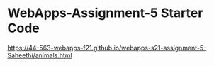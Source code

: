 # WebApps-Assignment-5 Starter Code
https://44-563-webapps-f21.github.io/webapps-s21-assignment-5-Saheethi/animals.html
